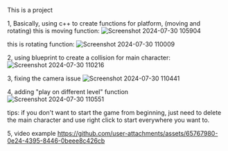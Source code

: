 This is a project

1,
Basically, using c++ to create functions for platform, (moving and rotating)
this is moving function:
![Screenshot 2024-07-30 105904](https://github.com/user-attachments/assets/895be3a2-bb93-47bb-a0db-4ca732d0a334)

this is rotating function:
![Screenshot 2024-07-30 110009](https://github.com/user-attachments/assets/df5a9981-008a-4f77-9d8e-73e974bc8ae9)

2,
using blueprint to create a collision for main character:
![Screenshot 2024-07-30 110216](https://github.com/user-attachments/assets/cd2b0d8b-9181-4dd8-89b3-6c93e2323551)

3, 
fixing the camera issue
![Screenshot 2024-07-30 110441](https://github.com/user-attachments/assets/9b943c2c-93e4-41f1-8ae6-893a94ebf44a)

4,
adding "play on different level" function
![Screenshot 2024-07-30 110551](https://github.com/user-attachments/assets/b3a5083a-cae0-426e-8aca-4a752c913071)

tips: if you don't want to start the game from beginning, just need to delete the main character and use right click to start everywhere you want to.

5, 
video example
https://github.com/user-attachments/assets/65767980-0e24-4395-8446-0beee8c426cb


